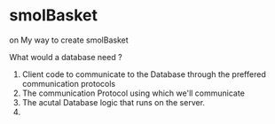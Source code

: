 # smolBasket


on My way to create smolBasket 

What would a database need ?
 
1. Client code to communicate to the Database through the preffered communication protocols
2. The communication Protocol using which we'll communicate
3. The acutal Database logic that runs on the server. 
4. 